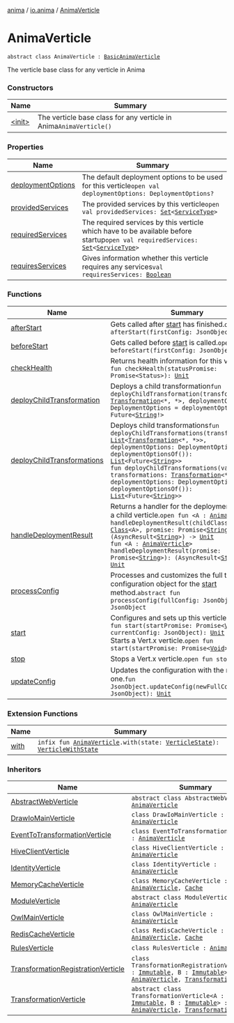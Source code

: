 [anima](../../index.md) / [io.anima](../index.md) / [AnimaVerticle](./index.md)

# AnimaVerticle

`abstract class AnimaVerticle : `[`BasicAnimaVerticle`](../-basic-anima-verticle/index.md)

The verticle base class for any verticle in Anima

### Constructors

| Name | Summary |
|---|---|
| [&lt;init&gt;](-init-.md) | The verticle base class for any verticle in Anima`AnimaVerticle()` |

### Properties

| Name | Summary |
|---|---|
| [deploymentOptions](deployment-options.md) | The default deployment options to be used for this verticle`open val deploymentOptions: DeploymentOptions?` |
| [providedServices](provided-services.md) | The provided services by this verticle`open val providedServices: `[`Set`](https://kotlinlang.org/api/latest/jvm/stdlib/kotlin.collections/-set/index.html)`<`[`ServiceType`](../-service-type/index.md)`>` |
| [requiredServices](required-services.md) | The required services by this verticle which have to be available before startup`open val requiredServices: `[`Set`](https://kotlinlang.org/api/latest/jvm/stdlib/kotlin.collections/-set/index.html)`<`[`ServiceType`](../-service-type/index.md)`>` |
| [requiresServices](requires-services.md) | Gives information whether this verticle requires any services`val requiresServices: `[`Boolean`](https://kotlinlang.org/api/latest/jvm/stdlib/kotlin/-boolean/index.html) |

### Functions

| Name | Summary |
|---|---|
| [afterStart](after-start.md) | Gets called after [start](start.md) has finished.`open fun afterStart(firstConfig: JsonObject): `[`Unit`](https://kotlinlang.org/api/latest/jvm/stdlib/kotlin/-unit/index.html) |
| [beforeStart](before-start.md) | Gets called before [start](start.md) is called.`open fun beforeStart(firstConfig: JsonObject): `[`Unit`](https://kotlinlang.org/api/latest/jvm/stdlib/kotlin/-unit/index.html) |
| [checkHealth](check-health.md) | Returns health information for this verticle`open fun checkHealth(statusPromise: Promise<Status>): `[`Unit`](https://kotlinlang.org/api/latest/jvm/stdlib/kotlin/-unit/index.html) |
| [deployChildTransformation](deploy-child-transformation.md) | Deploys a child transformation`fun deployChildTransformation(transformation: `[`Transformation`](../../io.anima.transform/-transformation/index.md)`<*, *>, deploymentOptions: DeploymentOptions = deploymentOptionsOf()): Future<`[`String`](https://kotlinlang.org/api/latest/jvm/stdlib/kotlin/-string/index.html)`!>` |
| [deployChildTransformations](deploy-child-transformations.md) | Deploys child transformations`fun deployChildTransformations(transformations: `[`List`](https://kotlinlang.org/api/latest/jvm/stdlib/kotlin.collections/-list/index.html)`<`[`Transformation`](../../io.anima.transform/-transformation/index.md)`<*, *>>, deploymentOptions: DeploymentOptions = deploymentOptionsOf()): `[`List`](https://kotlinlang.org/api/latest/jvm/stdlib/kotlin.collections/-list/index.html)`<Future<`[`String`](https://kotlinlang.org/api/latest/jvm/stdlib/kotlin/-string/index.html)`>>`<br>`fun deployChildTransformations(vararg transformations: `[`Transformation`](../../io.anima.transform/-transformation/index.md)`<*, *>, deploymentOptions: DeploymentOptions = deploymentOptionsOf()): `[`List`](https://kotlinlang.org/api/latest/jvm/stdlib/kotlin.collections/-list/index.html)`<Future<`[`String`](https://kotlinlang.org/api/latest/jvm/stdlib/kotlin/-string/index.html)`>>` |
| [handleDeploymentResult](handle-deployment-result.md) | Returns a handler for the deployment result of a child verticle.`open fun <A : `[`AnimaVerticle`](./index.md)`> handleDeploymentResult(childClass: `[`Class`](https://docs.oracle.com/javase/6/docs/api/java/lang/Class.html)`<A>, promise: Promise<`[`String`](https://kotlinlang.org/api/latest/jvm/stdlib/kotlin/-string/index.html)`>): (AsyncResult<`[`String`](https://kotlinlang.org/api/latest/jvm/stdlib/kotlin/-string/index.html)`>) -> `[`Unit`](https://kotlinlang.org/api/latest/jvm/stdlib/kotlin/-unit/index.html)<br>`fun <A : `[`AnimaVerticle`](./index.md)`> handleDeploymentResult(promise: Promise<`[`String`](https://kotlinlang.org/api/latest/jvm/stdlib/kotlin/-string/index.html)`>): (AsyncResult<`[`String`](https://kotlinlang.org/api/latest/jvm/stdlib/kotlin/-string/index.html)`>) -> `[`Unit`](https://kotlinlang.org/api/latest/jvm/stdlib/kotlin/-unit/index.html) |
| [processConfig](process-config.md) | Processes and customizes the full top level configuration object for the [start](start.md) method.`abstract fun processConfig(fullConfig: JsonObject): JsonObject` |
| [start](start.md) | Configures and sets up this verticle.`abstract fun start(startPromise: Promise<`[`Void`](https://docs.oracle.com/javase/6/docs/api/java/lang/Void.html)`>, currentConfig: JsonObject): `[`Unit`](https://kotlinlang.org/api/latest/jvm/stdlib/kotlin/-unit/index.html)<br>Starts a Vert.x verticle.`open fun start(startPromise: Promise<`[`Void`](https://docs.oracle.com/javase/6/docs/api/java/lang/Void.html)`>): `[`Unit`](https://kotlinlang.org/api/latest/jvm/stdlib/kotlin/-unit/index.html) |
| [stop](stop.md) | Stops a Vert.x verticle.`open fun stop(): `[`Unit`](https://kotlinlang.org/api/latest/jvm/stdlib/kotlin/-unit/index.html) |
| [updateConfig](update-config.md) | Updates the configuration with the new one.`fun JsonObject.updateConfig(newFullConfig: JsonObject): `[`Unit`](https://kotlinlang.org/api/latest/jvm/stdlib/kotlin/-unit/index.html) |

### Extension Functions

| Name | Summary |
|---|---|
| [with](../with.md) | `infix fun `[`AnimaVerticle`](./index.md)`.with(state: `[`VerticleState`](../-verticle-state/index.md)`): `[`VerticleWithState`](../-verticle-with-state/index.md) |

### Inheritors

| Name | Summary |
|---|---|
| [AbstractWebVerticle](../../io.anima.web/-abstract-web-verticle/index.md) | `abstract class AbstractWebVerticle : `[`AnimaVerticle`](./index.md) |
| [DrawIoMainVerticle](../-draw-io-main-verticle/index.md) | `class DrawIoMainVerticle : `[`AnimaVerticle`](./index.md) |
| [EventToTransformationVerticle](../../io.anima.core/-event-to-transformation-verticle/index.md) | `class EventToTransformationVerticle : `[`AnimaVerticle`](./index.md) |
| [HiveClientVerticle](../../io.anima.core/-hive-client-verticle/index.md) | `class HiveClientVerticle : `[`AnimaVerticle`](./index.md) |
| [IdentityVerticle](../../io.anima.identity/-identity-verticle/index.md) | `class IdentityVerticle : `[`AnimaVerticle`](./index.md) |
| [MemoryCacheVerticle](../../io.anima.core.cache/-memory-cache-verticle/index.md) | `class MemoryCacheVerticle : `[`AnimaVerticle`](./index.md)`, `[`Cache`](../../io.anima.cache/-cache/index.md) |
| [ModuleVerticle](../-module-verticle/index.md) | `abstract class ModuleVerticle : `[`AnimaVerticle`](./index.md) |
| [OwlMainVerticle](../../io.anima.owl/-owl-main-verticle/index.md) | `class OwlMainVerticle : `[`AnimaVerticle`](./index.md) |
| [RedisCacheVerticle](../../io.anima.cache/-redis-cache-verticle/index.md) | `class RedisCacheVerticle : `[`AnimaVerticle`](./index.md)`, `[`Cache`](../../io.anima.cache/-cache/index.md) |
| [RulesVerticle](../-rules-verticle/index.md) | `class RulesVerticle : `[`AnimaVerticle`](./index.md) |
| [TransformationRegistrationVerticle](../../io.anima.transform/-transformation-registration-verticle/index.md) | `class TransformationRegistrationVerticle<A : `[`Immutable`](../../io.anima.transform/-immutable/index.md)`, B : `[`Immutable`](../../io.anima.transform/-immutable/index.md)`> : `[`AnimaVerticle`](./index.md)`, `[`Transformation`](../../io.anima.transform/-transformation/index.md)`<A, B>` |
| [TransformationVerticle](../../io.anima.transform/-transformation-verticle/index.md) | `abstract class TransformationVerticle<A : `[`Immutable`](../../io.anima.transform/-immutable/index.md)`, B : `[`Immutable`](../../io.anima.transform/-immutable/index.md)`> : `[`AnimaVerticle`](./index.md)`, `[`Transformation`](../../io.anima.transform/-transformation/index.md)`<A, B>` |
